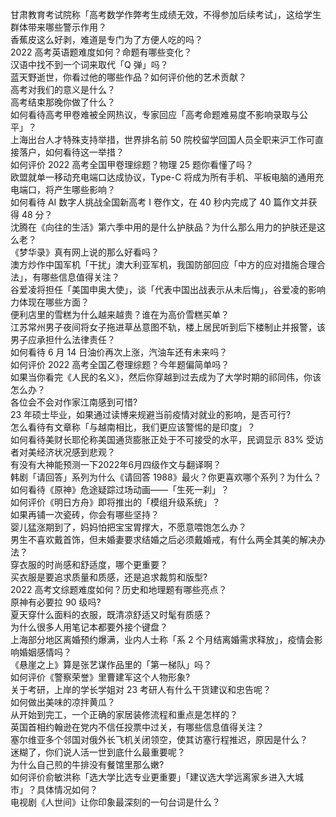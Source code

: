 甘肃教育考试院称「高考数学作弊考生成绩无效，不得参加后续考试」，这给学生群体带来哪些警示作用？  
香蕉皮这么好剥，难道是专门为了方便人吃的吗？  
2022 高考英语题难度如何？命题有哪些变化？  
汉语中找不到一个词来取代「Q 弹」吗？  
蓝天野逝世，你看过他的哪些作品？如何评价他的艺术贡献？  
高考对我们的意义是什么？  
高考结束那晚你做了什么？  
如何看待高考甲卷难被全网热议，专家回应「高考命题难易度不影响录取与公平」？  
上海出台人才特殊支持举措，世界排名前 50 院校留学回国人员全职来沪工作可直接落户，如何看待这一举措？  
如何评价 2022 高考全国甲卷理综题？物理 25 题你看懂了吗？  
欧盟就单一移动充电端口达成协议，Type-C 将成为所有手机、平板电脑的通用充电端口，将产生哪些影响？  
如何看待 AI 数字人挑战全国新高考 Ⅰ 卷作文，在 40 秒内完成了 40 篇作文并获得 48 分？  
沈腾在《向往的生活》第六季中用的是什么护肤品？为什么那么用力的护肤还是这么老？  
《梦华录》真有网上说的那么好看吗？  
澳方炒作中国军机「干扰」澳大利亚军机，我国防部回应「中方的应对措施合理合法」，有哪些信息值得关注？  
谷爱凌将担任「美国申奥大使」，谈「代表中国出战表示从未后悔」，谷爱凌的影响力体现在哪些方面？  
便利店里的雪糕为什么越来越贵？谁在为高价雪糕买单？  
江苏常州男子夜间将女子拖进草丛意图不轨，楼上居民听到后下楼制止并报警，该男子应承担什么法律责任？  
如何看待 6 月 14 日油价再次上涨，汽油车还有未来吗？  
如何评价 2022 高考全国乙卷理综题？今年题偏简单吗？  
如果当你看完《人民的名义》，然后你穿越到过去成为了大学时期的祁同伟，你该怎么办？  
各位会不会对作家江南感到可惜?  
23 年硕士毕业，如果通过读博来规避当前疫情对就业的影响，是否可行?  
怎么看待有文章称「与越南相比，我们更应该警惕的是印度」？  
如何看待美财长耶伦称美国通货膨胀正处于不可接受的水平，民调显示 83% 受访者对美经济状况感到悲观？  
有没有大神能预测一下2022年6月四级作文与翻译啊？  
韩剧「请回答」系列为什么《请回答 1988》最火？你更喜欢哪个系列？为什么？  
如何看待《原神》危途疑踪过场动画——「生死一刹」？  
如何评价《明日方舟》即将推出的「模组升级系统」？  
如果再铺一次瓷砖，你会有哪些坚持？  
婴儿猛涨期到了，妈妈怕把宝宝胃撑大，不愿意喂饱怎么办？  
男生不喜欢戴首饰，但未婚妻要求结婚之后必须戴婚戒，有什么两全其美的解决办法？  
穿衣服的时尚感和舒适度，哪个更重要？  
买衣服是要追求质量和质感，还是追求裁剪和版型?  
2022 高考文综题难度如何？历史和地理题有哪些亮点？  
原神有必要拉 90 级吗?  
夏天穿什么面料的衣服，既清凉舒适又时髦有质感？  
为什么很多人用笔记本都要外接个键盘？  
上海部分地区离婚预约爆满，业内人士称「系 2 个月结离婚需求释放」，疫情会影响婚姻感情吗？  
《悬崖之上》算是张艺谋作品里的「第一梯队」吗？  
如何评价《警察荣誉》里曹建军这个人物形象?  
关于考研，上岸的学长学姐对 23 考研人有什么干货建议和忠告呢？  
如何做出美味的凉拌黄瓜？  
从开始到完工，一个正确的家居装修流程和重点是怎样的？  
英国首相约翰逊在党内不信任投票中过关，有哪些信息值得关注？  
塞尔维亚多个邻国对俄外长飞机关闭领空，使其访塞行程推迟，原因是什么？  
迷糊了，你们说人活一世到底什么最重要呢？  
为什么自己煎的牛排没有餐馆里那么嫩?  
如何评价俞敏洪称「选大学比选专业更重要」「建议选大学远离家乡进入大城市」？具体情况如何？  
电视剧《人世间》让你印象最深刻的一句台词是什么？  
